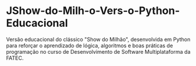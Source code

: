 # JShow-do-Milh-o-Vers-o-Python-Educacional
Versão educacional do clássico "Show do Milhão", desenvolvida em Python para reforçar o aprendizado de lógica, algoritmos e boas práticas de programação no curso de Desenvolvimento de Software Multiplataforma da FATEC.
